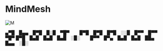 # MindMesh

![M](https://github.com/ritikrana0169/MindMesh/assets/99540875/6a1577ca-ab4d-4520-9df7-58b5abaa614d)
<br>

▄▀█ █▄▄ █▀█ █░█ ▀█▀   █▀█ █▀█ █▀█ ░░█ █▀▀ █▀▀ ▀█▀
█▀█ █▄█ █▄█ █▄█ ░█░   █▀▀ █▀▄ █▄█ █▄█ ██▄ █▄▄ ░█░


